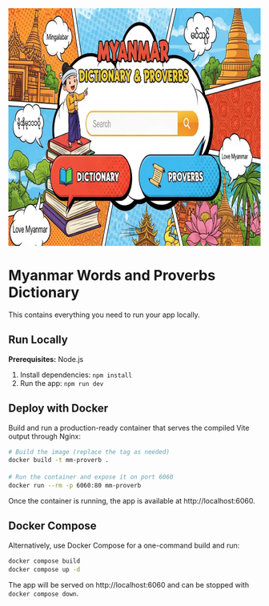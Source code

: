 <div align="center">
<img width="1200" height="475" alt="Myanmar PocketBook banner" src="./components/img/mm-web-banner.png" />
</div>

# Myanmar Words and Proverbs Dictionary

This contains everything you need to run your app locally.

## Run Locally

**Prerequisites:**  Node.js


1. Install dependencies:
   `npm install`
2. Run the app:
   `npm run dev`

## Deploy with Docker

Build and run a production-ready container that serves the compiled Vite output through Nginx:

```bash
# Build the image (replace the tag as needed)
docker build -t mm-proverb .

# Run the container and expose it on port 6060
docker run --rm -p 6060:80 mm-proverb
```

Once the container is running, the app is available at http://localhost:6060.

## Docker Compose

Alternatively, use Docker Compose for a one-command build and run:

```bash
docker compose build
docker compose up -d
```

The app will be served on http://localhost:6060 and can be stopped with `docker compose down`.
